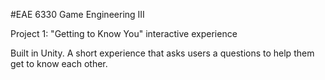#EAE 6330 Game Engineering III

Project 1: "Getting to Know You" interactive experience

Built in Unity. A short experience that asks users a questions to help them get to know each other.
